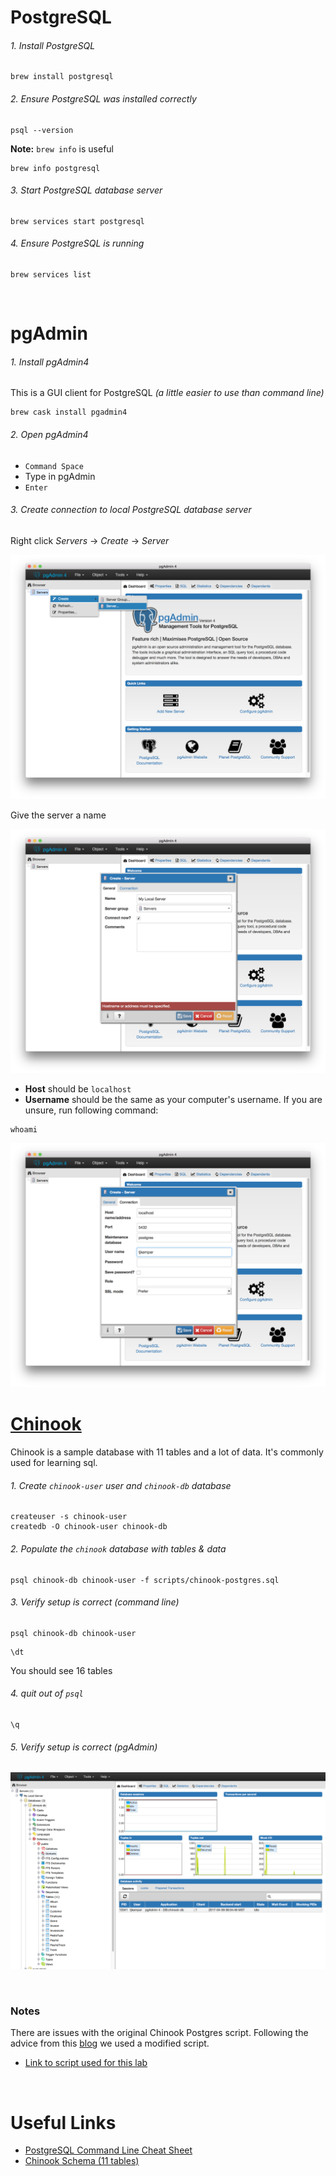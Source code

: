 # PostgreSQL

###### 1. Install PostgreSQL

```
brew install postgresql
```

###### 2. Ensure PostgreSQL was installed correctly
```
psql --version
```

**Note:** `brew info` is useful
```
brew info postgresql
```

###### 3. Start PostgreSQL database server
```
brew services start postgresql
```

###### 4. Ensure PostgreSQL is running
```
brew services list
```

<br/>

# pgAdmin

###### 1. Install pgAdmin4
This is a GUI client for PostgreSQL *(a little easier to use than command line)*

```
brew cask install pgadmin4
```

###### 2. Open pgAdmin4
* `Command Space`
* Type in pgAdmin
* `Enter`

###### 3. Create connection to local PostgreSQL database server

Right click *Servers* -> *Create* -> *Server*

![create server](images/1-create-server.png)

Give the server a name

![name server](images/2-name-server.png)

* **Host** should be `localhost`
* **Username** should be the same as your computer's username.  If you are unsure, run following command:

```
whoami
```

![connection info](images/3-connection-info.png)

# [Chinook](https://chinookdatabase.codeplex.com/)
Chinook is a sample database with 11 tables and a lot of data.  It's commonly used for learning sql.

###### 1. Create `chinook-user` user and `chinook-db` database
```
createuser -s chinook-user
createdb -O chinook-user chinook-db
```

###### 2. Populate the `chinook` database with tables & data
```
psql chinook-db chinook-user -f scripts/chinook-postgres.sql
```

###### 3. Verify setup is correct *(command line)*

```
psql chinook-db chinook-user
```

```
\dt
```

You should see 16 tables

###### 4. quit out of `psql`

```
\q
```

###### 5. Verify setup is correct *(pgAdmin)*

![verify setup](images/4-verify-setup.png)

<br/>

### Notes
There are issues with the original Chinook Postgres script.  Following the advice from this [blog](http://johnatten.com/2015/04/05/a-more-useful-port-of-the-chinook-database-to-postgresql/) we used a modified script.
* [Link to script used for this lab](https://github.com/xivSolutions/ChinookDb_Pg_Modified/tree/pg_names)

<br/>

# Useful Links
* [PostgreSQL Command Line Cheat Sheet](http://blog.jasonmeridth.com/posts/postgresql-command-line-cheat-sheet/)
* [Chinook Schema (11 tables)](https://chinookdatabase.codeplex.com/wikipage?title=Chinook_Schema&referringTitle=Documentation)
